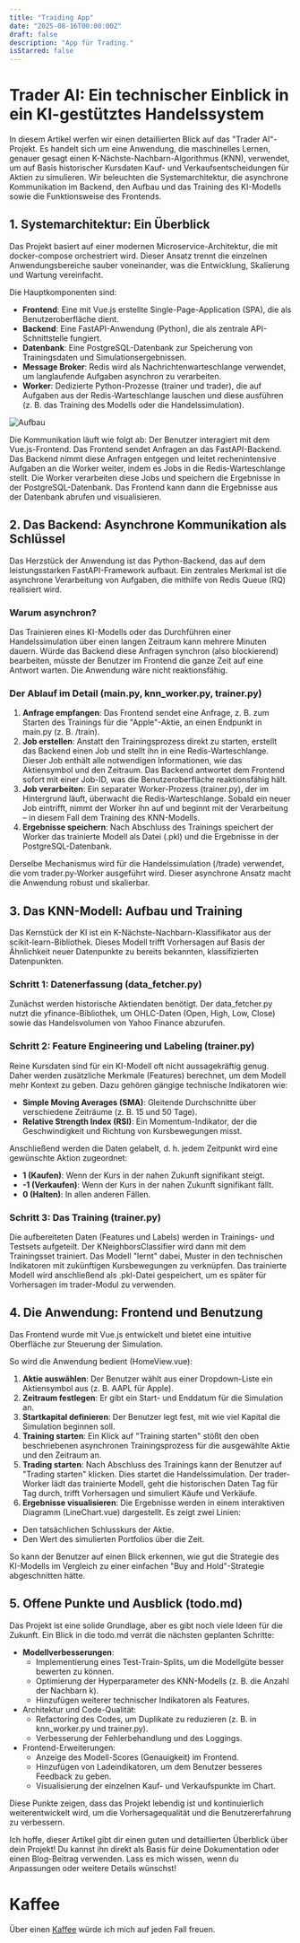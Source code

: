 ```yaml
---
title: "Traiding App"
date: "2025-08-16T00:00:00Z"
draft: false
description: "App für Trading."
isStarred: false
---
```


# Trader AI: Ein technischer Einblick in ein KI-gestütztes Handelssystem

In diesem Artikel werfen wir einen detaillierten Blick auf das "Trader AI"-Projekt. Es handelt sich um eine Anwendung, die maschinelles Lernen, genauer gesagt einen K-Nächste-Nachbarn-Algorithmus (KNN), verwendet, um auf Basis historischer Kursdaten Kauf- und Verkaufsentscheidungen für Aktien zu simulieren. Wir beleuchten die Systemarchitektur, die asynchrone Kommunikation im Backend, den Aufbau und das Training des KI-Modells sowie die Funktionsweise des Frontends.

## 1. Systemarchitektur: Ein Überblick

Das Projekt basiert auf einer modernen Microservice-Architektur, die mit docker-compose orchestriert wird. Dieser Ansatz trennt die einzelnen Anwendungsbereiche sauber voneinander, was die Entwicklung, Skalierung und Wartung vereinfacht.

Die Hauptkomponenten sind:

- **Frontend**: Eine mit Vue.js erstellte Single-Page-Application (SPA), die als Benutzeroberfläche dient.
- **Backend**: Eine FastAPI-Anwendung (Python), die als zentrale API-Schnittstelle fungiert.
- **Datenbank**: Eine PostgreSQL-Datenbank zur Speicherung von Trainingsdaten und Simulationsergebnissen.
- **Message Broker**: Redis wird als Nachrichtenwarteschlange verwendet, um langlaufende Aufgaben asynchron zu verarbeiten.
- **Worker**: Dedizierte Python-Prozesse (trainer und trader), die auf Aufgaben aus der Redis-Warteschlange lauschen und diese ausführen (z. B. das Training des Modells oder die Handelssimulation).

![Aufbau](./1.jpeg)

Die Kommunikation läuft wie folgt ab: Der Benutzer interagiert mit dem Vue.js-Frontend. Das Frontend sendet Anfragen an das FastAPI-Backend. Das Backend nimmt diese Anfragen entgegen und leitet rechenintensive Aufgaben an die Worker weiter, indem es Jobs in die Redis-Warteschlange stellt. Die Worker verarbeiten diese Jobs und speichern die Ergebnisse in der PostgreSQL-Datenbank. Das Frontend kann dann die Ergebnisse aus der Datenbank abrufen und visualisieren.

## 2. Das Backend: Asynchrone Kommunikation als Schlüssel

Das Herzstück der Anwendung ist das Python-Backend, das auf dem leistungsstarken FastAPI-Framework aufbaut. Ein zentrales Merkmal ist die asynchrone Verarbeitung von Aufgaben, die mithilfe von Redis Queue (RQ) realisiert wird.

### Warum asynchron?

Das Trainieren eines KI-Modells oder das Durchführen einer Handelssimulation über einen langen Zeitraum kann mehrere Minuten dauern. Würde das Backend diese Anfragen synchron (also blockierend) bearbeiten, müsste der Benutzer im Frontend die ganze Zeit auf eine Antwort warten. Die Anwendung wäre nicht reaktionsfähig.

### Der Ablauf im Detail (main.py, knn_worker.py, trainer.py)

1. **Anfrage empfangen**: Das Frontend sendet eine Anfrage, z. B. zum Starten des Trainings für die "Apple"-Aktie, an einen Endpunkt in main.py (z. B. /train).
2. **Job erstellen**: Anstatt den Trainingsprozess direkt zu starten, erstellt das Backend einen Job und stellt ihn in eine Redis-Warteschlange. Dieser Job enthält alle notwendigen Informationen, wie das Aktiensymbol und den Zeitraum. Das Backend antwortet dem Frontend sofort mit einer Job-ID, was die Benutzeroberfläche reaktionsfähig hält.
3. **Job verarbeiten**: Ein separater Worker-Prozess (trainer.py), der im Hintergrund läuft, überwacht die Redis-Warteschlange. Sobald ein neuer Job eintrifft, nimmt der Worker ihn auf und beginnt mit der Verarbeitung – in diesem Fall dem Training des KNN-Modells.
4. **Ergebnisse speichern**: Nach Abschluss des Trainings speichert der Worker das trainierte Modell als Datei (.pkl) und die Ergebnisse in der PostgreSQL-Datenbank.

Derselbe Mechanismus wird für die Handelssimulation (/trade) verwendet, die vom trader.py-Worker ausgeführt wird. Dieser asynchrone Ansatz macht die Anwendung robust und skalierbar.

## 3. Das KNN-Modell: Aufbau und Training

Das Kernstück der KI ist ein K-Nächste-Nachbarn-Klassifikator aus der scikit-learn-Bibliothek. Dieses Modell trifft Vorhersagen auf Basis der Ähnlichkeit neuer Datenpunkte zu bereits bekannten, klassifizierten Datenpunkten.

### Schritt 1: Datenerfassung (data_fetcher.py)

Zunächst werden historische Aktiendaten benötigt. Der data_fetcher.py nutzt die yfinance-Bibliothek, um OHLC-Daten (Open, High, Low, Close) sowie das Handelsvolumen von Yahoo Finance abzurufen.

### Schritt 2: Feature Engineering und Labeling (trainer.py)

Reine Kursdaten sind für ein KI-Modell oft nicht aussagekräftig genug. Daher werden zusätzliche Merkmale (Features) berechnet, um dem Modell mehr Kontext zu geben. Dazu gehören gängige technische Indikatoren wie:

- **Simple Moving Averages (SMA)**: Gleitende Durchschnitte über verschiedene Zeiträume (z. B. 15 und 50 Tage).
- **Relative Strength Index (RSI)**: Ein Momentum-Indikator, der die Geschwindigkeit und Richtung von Kursbewegungen misst.

Anschließend werden die Daten gelabelt, d. h. jedem Zeitpunkt wird eine gewünschte Aktion zugeordnet:

- **1 (Kaufen)**: Wenn der Kurs in der nahen Zukunft signifikant steigt.
- **-1 (Verkaufen)**: Wenn der Kurs in der nahen Zukunft signifikant fällt.
- **0 (Halten)**: In allen anderen Fällen.

### Schritt 3: Das Training (trainer.py)

Die aufbereiteten Daten (Features und Labels) werden in Trainings- und Testsets aufgeteilt. Der KNeighborsClassifier wird dann mit dem Trainingsset trainiert. Das Modell "lernt" dabei, Muster in den technischen Indikatoren mit zukünftigen Kursbewegungen zu verknüpfen. Das trainierte Modell wird anschließend als .pkl-Datei gespeichert, um es später für Vorhersagen im trader-Modul zu verwenden.

## 4. Die Anwendung: Frontend und Benutzung

Das Frontend wurde mit Vue.js entwickelt und bietet eine intuitive Oberfläche zur Steuerung der Simulation.

So wird die Anwendung bedient (HomeView.vue):

1. **Aktie auswählen**: Der Benutzer wählt aus einer Dropdown-Liste ein Aktiensymbol aus (z. B. AAPL für Apple).
2. **Zeitraum festlegen**: Er gibt ein Start- und Enddatum für die Simulation an.
3. **Startkapital definieren**: Der Benutzer legt fest, mit wie viel Kapital die Simulation beginnen soll.
4. **Training starten**: Ein Klick auf "Training starten" stößt den oben beschriebenen asynchronen Trainingsprozess für die ausgewählte Aktie und den Zeitraum an.
5. **Trading starten**: Nach Abschluss des Trainings kann der Benutzer auf "Trading starten" klicken. Dies startet die Handelssimulation. Der trader-Worker lädt das trainierte Modell, geht die historischen Daten Tag für Tag durch, trifft Vorhersagen und simuliert Käufe und Verkäufe.
6. **Ergebnisse visualisieren**: Die Ergebnisse werden in einem interaktiven Diagramm (LineChart.vue) dargestellt. Es zeigt zwei Linien:

- Den tatsächlichen Schlusskurs der Aktie.
- Den Wert des simulierten Portfolios über die Zeit.

So kann der Benutzer auf einen Blick erkennen, wie gut die Strategie des KI-Modells im Vergleich zu einer einfachen "Buy and Hold"-Strategie abgeschnitten hätte.

## 5. Offene Punkte und Ausblick (todo.md)

Das Projekt ist eine solide Grundlage, aber es gibt noch viele Ideen für die Zukunft. Ein Blick in die todo.md verrät die nächsten geplanten Schritte:

- **Modellverbesserungen**:
  - Implementierung eines Test-Train-Splits, um die Modellgüte besser bewerten zu können.
  - Optimierung der Hyperparameter des KNN-Modells (z. B. die Anzahl der Nachbarn k).
  - Hinzufügen weiterer technischer Indikatoren als Features.
- Architektur und Code-Qualität:
  - Refactoring des Codes, um Duplikate zu reduzieren (z. B. in knn_worker.py und trainer.py).
  - Verbesserung der Fehlerbehandlung und des Loggings.
- Frontend-Erweiterungen:
  - Anzeige des Modell-Scores (Genauigkeit) im Frontend.
  - Hinzufügen von Ladeindikatoren, um dem Benutzer besseres Feedback zu geben.
  - Visualisierung der einzelnen Kauf- und Verkaufspunkte im Chart.

Diese Punkte zeigen, dass das Projekt lebendig ist und kontinuierlich weiterentwickelt wird, um die Vorhersagequalität und die Benutzererfahrung zu verbessern.

Ich hoffe, dieser Artikel gibt dir einen guten und detaillierten Überblick über dein Projekt! Du kannst ihn direkt als Basis für deine Dokumentation oder einen Blog-Beitrag verwenden. Lass es mich wissen, wenn du Anpassungen oder weitere Details wünschst!

# Kaffee

Über einen
[Kaffee](https://www.buymeacoffee.com/snuppedelua)
würde ich mich auf jeden Fall freuen.
